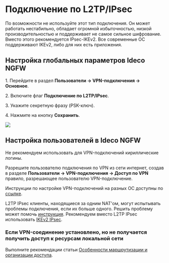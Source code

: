 # Подключение по L2TP/IPsec

По возможности не используйте этот тип подключения. Он может работать нестабильно, обладает огромной избыточностью, низкой производительностью и поддерживает не самое сильное шифрование. Вместо этого рекомендуется IPsec-IKEv2. Все современные ОС поддерживают IKEv2, либо для них есть приложения.

## Настройка глобальных параметров Ideco NGFW

1\. Перейдите в раздел **Пользователи -> VPN-подключения -> Основное**.

2\. Включите флаг **Подключение по L2TP/IPsec**.

3\. Укажите секретную фразу (PSK-ключ).

4\. Нажмите на кнопку **Сохранить**.

![](/.gitbook/assets/vpn-authorization3.png)

## Настройка пользователей в Ideco NGFW

Не рекомендуем использовать для VPN-подключений кириллические логины.

Разрешите пользователю подключения по VPN из сети интернет, создав в разделе **Пользователи -> VPN-подключения -> Доступ по VPN** правило, разрешающее пользователю VPN-подключение.

Инструкции по настройке VPN-подключений на разных ОС доступны по [ссылке](/recipes/popular-recipes/vpn/README.md).

L2TP IPsec клиенты, находящиеся за одним NAT'ом, могут испытывать проблемы подключения, если их больше одного. Решить проблему может помочь [инструкция](https://docs.microsoft.com/en-us/troubleshoot/windows-server/networking/configure-l2tp-ipsec-server-behind-nat-t-device). Рекомендуем вместо L2TP IPsec использовать [IKEv2 IPsec](ipsec-ikev2.md).

### Если VPN-соединение установлено, но не получается получить доступ к ресурсам локальной сети

Выполните рекомендации статьи [Особенности маршрутизации и организации доступа](features.md).
